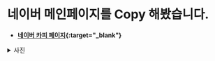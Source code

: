 네이버 메인페이지를 Copy 해봤습니다.
==========


- **[네이버 카피 페이지](https://gubbib.github.io/Personal/HTML/naverCopy/index.html){:target="_blank"}**

<details>
  <summary>사진</summary>

  ![www naver com_ (2)](https://github.com/user-attachments/assets/1e901bfe-f8fb-480c-821a-24f0a13d64df)
</details>
